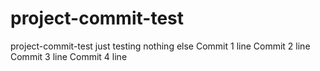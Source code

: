# project-commit-test
project-commit-test just testing nothing else 
Commit 1 line
Commit 2 line
Commit 3 line
Commit 4 line
